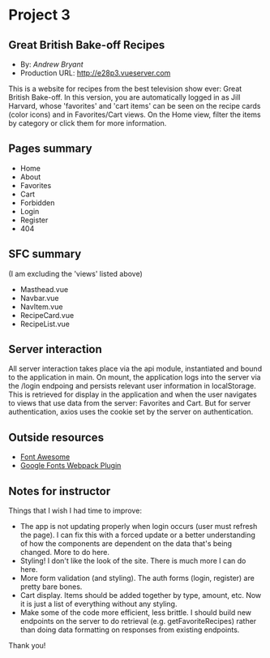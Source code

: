 # Project 3
## Great British Bake-off Recipes
+ By: *Andrew Bryant*
+ Production URL: <http://e28p3.vueserver.com>

This is a website for recipes from the best television show ever: Great British Bake-off. In this version, you are automatically logged in as Jill Harvard, whose 'favorites' and 'cart items' can be seen on the recipe cards (color icons) and in Favorites/Cart views. On the Home view, filter the items by category or click them for more information.

## Pages summary
- Home
- About
- Favorites
- Cart
- Forbidden
- Login
- Register
- 404

## SFC summary
(I am excluding the 'views' listed above)
- Masthead.vue
- Navbar.vue
- NavItem.vue
- RecipeCard.vue
- RecipeList.vue

## Server interaction
All server interaction takes place via the api module, instantiated and bound to the application in main. On mount, the application logs into the server via the /login endpoing and persists relevant user information in localStorage. This is retrieved for display in the application and when the user navigates to views that use data from the server: Favorites and Cart. But for server authentication, axios uses the cookie set by the server on authentication.

## Outside resources
- [Font Awesome](https://fontawesome.com/icons?d=gallery)
- [Google Fonts Webpack Plugin](https://www.npmjs.com/package/google-fonts-webpack-plugin)

## Notes for instructor
Things that I wish I had time to improve:
- The app is not updating properly when login occurs (user must refresh the page). I can fix this with a forced update or a better understanding of how the components are dependent on the data that's being changed. More to do here.
- Styling! I don't like the look of the site. There is much more I can do here.
- More form validation (and styling). The auth forms (login, register) are pretty bare bones.
- Cart display. Items should be added together by type, amount, etc. Now it is just a list of everything without any styling.
- Make some of the code more efficient, less brittle. I should build new endpoints on the server to do retrieval (e.g. getFavoriteRecipes) rather than doing data formatting on responses from existing endpoints.

Thank you!
